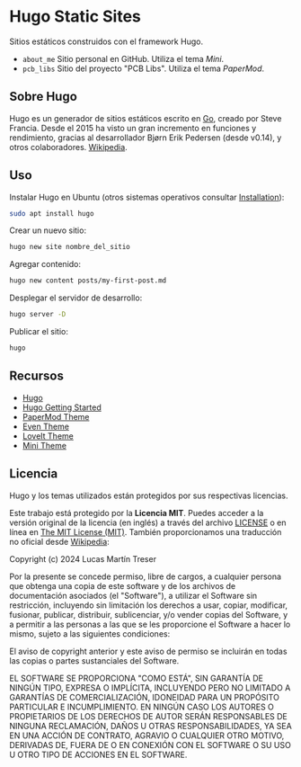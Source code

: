 # Hugo Static Sites

Sitios estáticos construidos con el framework Hugo.

- `about_me` Sitio personal en GitHub. Utiliza el tema *Mini*.
- `pcb_libs` Sitio del proyecto "PCB Libs". Utiliza el tema *PaperMod*.

## Sobre Hugo

Hugo es un generador de sitios estáticos escrito en [Go](https://go.dev/), creado por Steve Francia. Desde el 2015 ha visto un gran incremento en funciones y rendimiento, gracias al desarrollador Bjørn Erik Pedersen (desde v0.14), y otros colaboradores. [Wikipedia](https://es.m.wikipedia.org/wiki/Hugo_(software)).

## Uso

Instalar Hugo en Ubuntu (otros sistemas operativos consultar [Installation](https://gohugo.io/installation/)):

```bash
sudo apt install hugo
```

Crear un nuevo sitio:

```bash
hugo new site nombre_del_sitio
```

Agregar contenido:

```bash
hugo new content posts/my-first-post.md
```

Desplegar el servidor de desarrollo:

```bash
hugo server -D
```

Publicar el sitio:

```bash
hugo
```


## Recursos

- [Hugo](https://gohugo.io/)
- [Hugo Getting Started](https://gohugo.io/getting-started/quick-start/)
- [PaperMod Theme](https://adityatelange.github.io/hugo-PaperMod)
- [Even Theme](https://hugo-theme-even.netlify.app/)
- [LoveIt Theme](https://hugoloveit.com/)
- [Mini Theme](https://nodejh.com/hugo-theme-mini/)

## Licencia

Hugo y los temas utilizados están protegidos por sus respectivas licencias. 

Este trabajo está protegido por la **Licencia MIT**. Puedes acceder a la versión original de la licencia (en inglés) a través del archivo [LICENSE](./LICENSE) o en línea en [The MIT License (MIT)](https://mit-license.org/). También proporcionamos una traducción no oficial desde [Wikipedia](https://es.m.wikipedia.org/wiki/Licencia_MIT#La_licencia):

Copyright (c) 2024 Lucas Martín Treser

Por la presente se concede permiso, libre de cargos, a cualquier persona que obtenga una copia de este software y de los archivos de documentación asociados (el "Software"), a utilizar el Software sin restricción, incluyendo sin limitación los derechos a usar, copiar, modificar, fusionar, publicar, distribuir, sublicenciar, y/o vender copias del Software, y a permitir a las personas a las que se les proporcione el Software a hacer lo mismo, sujeto a las siguientes condiciones:

El aviso de copyright anterior y este aviso de permiso se incluirán en todas las copias o partes sustanciales del Software.

EL SOFTWARE SE PROPORCIONA "COMO ESTÁ", SIN GARANTÍA DE NINGÚN TIPO, EXPRESA O IMPLÍCITA, INCLUYENDO PERO NO LIMITADO A GARANTÍAS DE COMERCIALIZACIÓN, IDONEIDAD PARA UN PROPÓSITO PARTICULAR E INCUMPLIMIENTO. EN NINGÚN CASO LOS AUTORES O PROPIETARIOS DE LOS DERECHOS DE AUTOR SERÁN RESPONSABLES DE NINGUNA RECLAMACIÓN, DAÑOS U OTRAS RESPONSABILIDADES, YA SEA EN UNA ACCIÓN DE CONTRATO, AGRAVIO O CUALQUIER OTRO MOTIVO, DERIVADAS DE, FUERA DE O EN CONEXIÓN CON EL SOFTWARE O SU USO U OTRO TIPO DE ACCIONES EN EL SOFTWARE.
